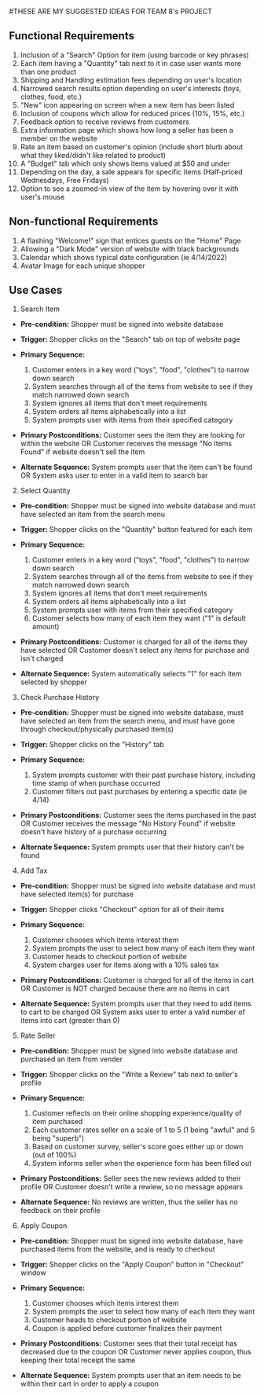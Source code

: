 #THESE ARE MY SUGGESTED IDEAS FOR TEAM 8's PROJECT

## Functional Requirements

1. Inclusion of a "Search" Option for item (using barcode or key phrases)
2. Each item having a "Quantity" tab next to it in case user wants more than one product
3. Shipping and Handling estimation fees depending on user's location 
4. Narrowed search results option depending on user's interests (toys, clothes, food, etc.)
5. "New" icon appearing on screen when a new item has been listed
6. Inclusion of coupons which allow for reduced prices (10%, 15%, etc.)
7. Feedback option to receive reviews from customers
8. Extra information page which shows how long a seller has been a member on the website
9. Rate an item based on customer's opinion (include short blurb about what they liked/didn't like related to product)
10. A "Budget" tab which only shows items valued at $50 and under
11. Depending on the day, a sale appears for specific items (Half-priced Wednesdays, Free Fridays)
12. Option to see a zoomed-in view of the item by hovering over it with user's mouse

## Non-functional Requirements

1. A flashing "Welcome!" sign that entices guests on the "Home" Page
2. Allowing a "Dark Mode" version of website with black backgrounds 
3. Calendar which shows typical date configuration (ie 4/14/2022) 
4. Avatar Image for each unique shopper

## Use Cases

1. Search Item
- **Pre-condition:** Shopper must be signed into website database

- **Trigger:** Shopper clicks on the "Search" tab on top of website page 

- **Primary Sequence:**
  
  1. Customer enters in a key word ("toys", "food", "clothes") to narrow down search
  2. System searches through all of the items from website to see if they match narrowed down search
  3. System ignores all items that don't meet requirements
  4. System orders all items alphabetically into a list
  5. System prompts user with items from their specified category 

- **Primary Postconditions:** Customer sees the item they are looking for within the website 
				OR
			      Customer receives the message "No Items Found" if website doesn't sell the item
 

- **Alternate Sequence:** System prompts user that the item can't be found
			    OR
			  System asks user to enter in a valid item to search bar
 
  
  
2. Select Quantity
- **Pre-condition:** Shopper must be signed into website database and must have selected an item from the search menu

- **Trigger:** Shopper clicks on the "Quantity" button featured for each item

- **Primary Sequence:**
  
  1. Customer enters in a key word ("toys", "food", "clothes") to narrow down search
  2. System searches through all of the items from website to see if they match narrowed down search
  3. System ignores all items that don't meet requirements
  4. System orders all items alphabetically into a list
  5. System prompts user with items from their specified category
  6. Customer selects how many of each item they want ("1" is default amount)

- **Primary Postconditions:** Customer is charged for all of the items they have selected
                                OR
                              Customer doesn't select any items for purchase and isn't charged
 

- **Alternate Sequence:** System automatically selects "1" for each item selected by shopper
                            


   
3. Check Purchase History
- **Pre-condition:** Shopper must be signed into website database, must have selected an item from the search menu, and must have gone through checkout/physically purchased item(s)

- **Trigger:** Shopper clicks on the "History" tab 

- **Primary Sequence:**
  
  1. System prompts customer with their past purchase history, including time stamp of when purchase occurred
  2. Customer filters out past purchases by entering a specific date (ie 4/14)


- **Primary Postconditions:** Customer sees the items purchased in the past
                                OR
                              Customer receives the message "No History Found" if website doesn't have history of a purchase occurring

 

- **Alternate Sequence:** System prompts user that their history can't be found
                         



4. Add Tax
- **Pre-condition:** Shopper must be signed into website database and must have selected item(s) for purchase

- **Trigger:** Shopper clicks "Checkout" option for all of their items

- **Primary Sequence:**
  
  1. Customer chooses which items interest them
  2. System prompts the user to select how many of each item they want
  3. Customer heads to checkout portion of website
  4. System charges user for items along with a 10% sales tax

- **Primary Postconditions:** Customer is charged for all of the items in cart
                                OR
                              Customer is NOT charged because there are no items in cart
 

- **Alternate Sequence:** System prompts user that they need to add items to cart to be charged
                            OR
                          System asks user to enter a valid number of items into cart (greater than 0)




5. Rate Seller
- **Pre-condition:** Shopper must be signed into website database and purchased an item from vender

- **Trigger:** Shopper clicks on the "Write a Review" tab next to seller's profile

- **Primary Sequence:**
  
  1. Customer reflects on their online shopping experience/quality of item purchased
  2. Each customer rates seller on a scale of 1 to 5 (1 being "awful" and 5 being "superb")
  3. Based on customer survey, seller's score goes either up or down (out of 100%)
  4. System informs seller when the experience form has been filled out 

- **Primary Postconditions:** Seller sees the new reviews added to their profile
                                OR
                              Customer doesn't write a rewiew, so no message appears
 

- **Alternate Sequence:** No reviews are written, thus the seller has no feedback on their profile
                           



6. Apply Coupon
- **Pre-condition:** Shopper must be signed into website database, have purchased items from the website, and is ready to checkout

- **Trigger:** Shopper clicks on the "Apply Coupon" button in "Checkout" window

- **Primary Sequence:**
  
  1. Customer chooses which items interest them
  2. System prompts the user to select how many of each item they want
  3. Customer heads to checkout portion of website
  4. Coupon is applied before customer finalizes their payment 

- **Primary Postconditions:** Customer sees that their total receipt has decreased due to the coupon
                                OR
                              Customer never applies coupon, thus keeping their total receipt the same
 

- **Alternate Sequence:** System prompts user that an item needs to be within their cart in order to apply a coupon


